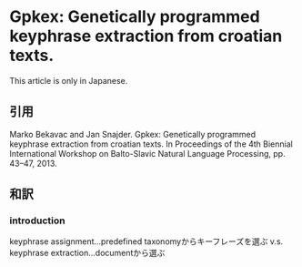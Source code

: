 # Gpkex: Genetically programmed keyphrase extraction from croatian texts.
This article is only in Japanese.
## 引用
Marko Bekavac and Jan Snajder. Gpkex: Genetically programmed keyphrase extraction from croatian texts.
In Proceedings of the 4th Biennial International Workshop on Balto-Slavic Natural Language Processing, pp. 43–47, 2013.
## 和訳
### introduction
keyphrase assignment...predefined taxonomyからキーフレーズを選ぶ v.s. keyphrase extraction...documentから選ぶ
